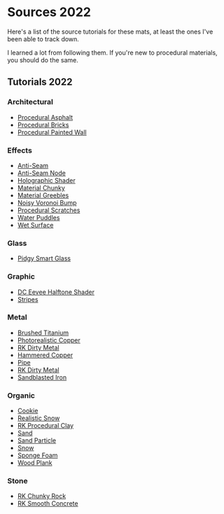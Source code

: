 # Sources 2022

Here's a list of the source tutorials for these mats, at least the ones I've been able to track down.

I learned a lot from following them. If you're new to procedural materials, you should do the same.

## Tutorials 2022

### Architectural

* [Procedural Asphalt]()
* [Procedural Bricks](https://www.instagram.com/reel/CZQ_7CBr0Hf/)
* [Procedural Painted Wall]()

### Effects

* [Anti-Seam]()
* [Anti-Seam Node]()
* [Holographic Shader](https://www.youtube.com/watch?v=0Kpx21jcte0)
* [Material Chunky](https://www.youtube.com/watch?v=QLgsUih74UU)
* [Material Greebles](https://www.youtube.com/watch?v=QLgsUih74UU)
* [Noisy Voronoi Bump]()
* [Procedural Scratches](https://www.youtube.com/watch?v=cnjtFfz5OLg)
* [Water Puddles]()
* [Wet Surface]()

### Glass

* [Pidgy Smart Glass]()

### Graphic

* [DC Eevee Halftone Shader](https://www.youtube.com/watch?v=dRP1DqShceM)
* [Stripes]()

### Metal

* [Brushed Titanium](https://www.youtube.com/watch?v=ofeFJFCq1OE)
* [Photorealistic Copper](https://www.youtube.com/watch?v=KqM0LTO70RE)
* [RK Dirty Metal](https://www.youtube.com/watch?v=uqfcV56SHMc)
* [Hammered Copper](https://www.youtube.com/watch?v=ofeFJFCq1OE)
* [Pipe](https://www.youtube.com/watch?v=m2KPMqDI7bg&t=77s)
* [RK Dirty Metal](https://www.youtube.com/watch?v=MjM16FUMOKM)
* [Sandblasted Iron](https://www.youtube.com/watch?v=ofeFJFCq1OE)

### Organic

* [Cookie](https://www.youtube.com/watch?v=VNluiXnmi-8)
* [Realistic Snow](https://www.youtube.com/watch?v=fcDFntILn0M&t=15s)
* [RK Procedural Clay](https://www.youtube.com/watch?v=eYw5sbF5bhU)
* [Sand](https://www.youtube.com/watch?v=MjM16FUMOKM)
* [Sand Particle](https://www.youtube.com/watch?v=MjM16FUMOKM)
* [Snow]()
* [Sponge Foam](https://www.youtube.com/watch?v=m2KPMqDI7bg&t=77s)
* [Wood Plank](https://www.youtube.com/watch?v=CHxelgYdBaI&t=46s)

### Stone

* [RK Chunky Rock](https://www.youtube.com/watch?v=xWT_7jUTW4Q)
* [RK Smooth Concrete](https://www.youtube.com/watch?v=uCyUt1Jaufk)
